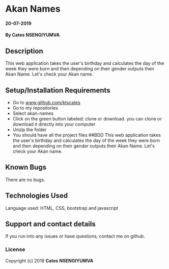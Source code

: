 # Akan Names
#### 20-07-2019
#### By **Cates NSENGIYUMVA**
## Description
This web application takes the user's birthday and calculates the day of the week they were born and then depending on their gender outputs their Akan Name. Let's check your Akan name.
## Setup/Installation Requirements
* Go to www.github.com/ktscates 
* Go to my repositories
* Select akan-names
* Click on the green button labeled: clone or download. you can clone or download it directly into your computer
* Unzip the folder
* You should have all the project files
##BDD
This web application takes the user's birthday and calculates the day of the week they were born and then depending on their gender outputs their Akan Name. Let's check your Akan name.
## Known Bugs
There are no bugs.
## Technologies Used
Language used: HTML, CSS, bootstrap and javascript
## Support and contact details
If you run into any issues or have questions, contact me on github.
### License
Copyright (c) 2019 **Cates NSENGIYUMVA**